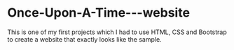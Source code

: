 # Once-Upon-A-Time---website
This is one of my first projects which I had to use HTML, CSS and Bootstrap to create a website that exactly looks like the sample.
